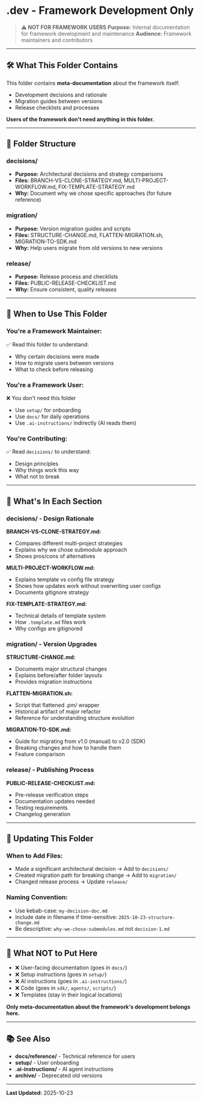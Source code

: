 # .dev - Framework Development Only

> **⚠️ NOT FOR FRAMEWORK USERS**
> **Purpose:** Internal documentation for framework development and maintenance
> **Audience:** Framework maintainers and contributors

---

## 🛠️ What This Folder Contains

This folder contains **meta-documentation** about the framework itself:
- Development decisions and rationale
- Migration guides between versions
- Release checklists and processes

**Users of the framework don't need anything in this folder.**

---

## 📁 Folder Structure

### **decisions/**
- **Purpose:** Architectural decisions and strategy comparisons
- **Files:** BRANCH-VS-CLONE-STRATEGY.md, MULTI-PROJECT-WORKFLOW.md, FIX-TEMPLATE-STRATEGY.md
- **Why:** Document why we chose specific approaches (for future reference)

### **migration/**
- **Purpose:** Version migration guides and scripts
- **Files:** STRUCTURE-CHANGE.md, FLATTEN-MIGRATION.sh, MIGRATION-TO-SDK.md
- **Why:** Help users migrate from old versions to new versions

### **release/**
- **Purpose:** Release process and checklists
- **Files:** PUBLIC-RELEASE-CHECKLIST.md
- **Why:** Ensure consistent, quality releases

---

## 🎯 When to Use This Folder

### **You're a Framework Maintainer:**
✅ Read this folder to understand:
- Why certain decisions were made
- How to migrate users between versions
- What to check before releasing

### **You're a Framework User:**
❌ You don't need this folder
- Use `setup/` for onboarding
- Use `docs/` for daily operations
- Use `.ai-instructions/` indirectly (AI reads them)

### **You're Contributing:**
✅ Read `decisions/` to understand:
- Design principles
- Why things work this way
- What not to break

---

## 📝 What's In Each Section

### **decisions/** - Design Rationale

**BRANCH-VS-CLONE-STRATEGY.md:**
- Compares different multi-project strategies
- Explains why we chose submodule approach
- Shows pros/cons of alternatives

**MULTI-PROJECT-WORKFLOW.md:**
- Explains template vs config file strategy
- Shows how updates work without overwriting user configs
- Documents gitignore strategy

**FIX-TEMPLATE-STRATEGY.md:**
- Technical details of template system
- How `.template.md` files work
- Why configs are gitignored

### **migration/** - Version Upgrades

**STRUCTURE-CHANGE.md:**
- Documents major structural changes
- Explains before/after folder layouts
- Provides migration instructions

**FLATTEN-MIGRATION.sh:**
- Script that flattened .pm/ wrapper
- Historical artifact of major refactor
- Reference for understanding structure evolution

**MIGRATION-TO-SDK.md:**
- Guide for migrating from v1.0 (manual) to v2.0 (SDK)
- Breaking changes and how to handle them
- Feature comparison

### **release/** - Publishing Process

**PUBLIC-RELEASE-CHECKLIST.md:**
- Pre-release verification steps
- Documentation updates needed
- Testing requirements
- Changelog generation

---

## 🔄 Updating This Folder

### **When to Add Files:**
- Made a significant architectural decision → Add to `decisions/`
- Created migration path for breaking change → Add to `migration/`
- Changed release process → Update `release/`

### **Naming Convention:**
- Use kebab-case: `my-decision-doc.md`
- Include date in filename if time-sensitive: `2025-10-23-structure-change.md`
- Be descriptive: `why-we-chose-submodules.md` not `decision-1.md`

---

## 🚫 What NOT to Put Here

- ❌ User-facing documentation (goes in `docs/`)
- ❌ Setup instructions (goes in `setup/`)
- ❌ AI instructions (goes in `.ai-instructions/`)
- ❌ Code (goes in `sdk/`, `agents/`, `scripts/`)
- ❌ Templates (stay in their logical locations)

**Only meta-documentation about the framework's development belongs here.**

---

## 📚 See Also

- **docs/reference/** - Technical reference for users
- **setup/** - User onboarding
- **.ai-instructions/** - AI agent instructions
- **archive/** - Deprecated old versions

---

**Last Updated:** 2025-10-23
